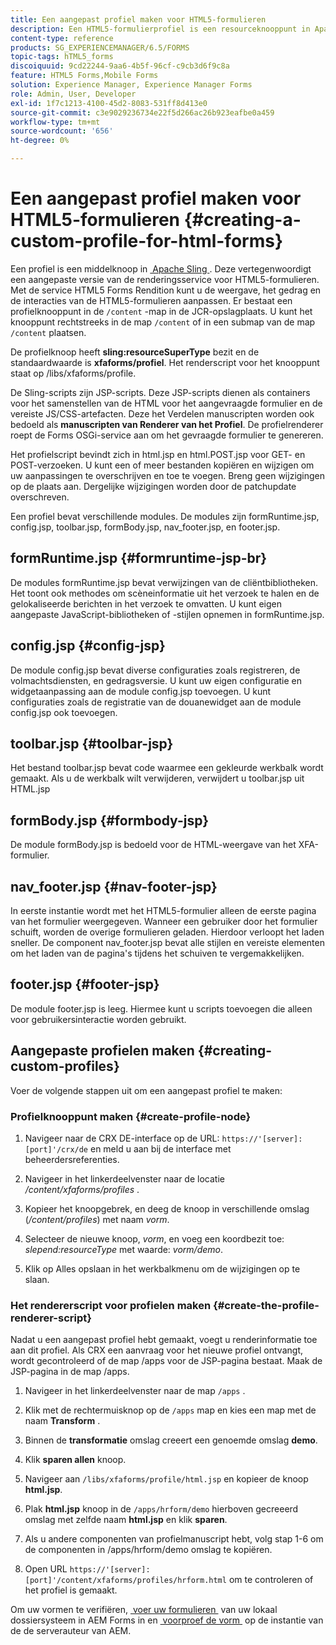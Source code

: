 ```yaml
---
title: Een aangepast profiel maken voor HTML5-formulieren
description: Een HTML5-formulierprofiel is een resourceknooppunt in Apache Sling. Deze vertegenwoordigt een aangepaste versie van de Renderservice voor HTML5-formulieren.
content-type: reference
products: SG_EXPERIENCEMANAGER/6.5/FORMS
topic-tags: hTML5_forms
discoiquuid: 9cd22244-9aa6-4b5f-96cf-c9cb3d6f9c8a
feature: HTML5 Forms,Mobile Forms
solution: Experience Manager, Experience Manager Forms
role: Admin, User, Developer
exl-id: 1f7c1213-4100-45d2-8083-531ff8d413e0
source-git-commit: c3e9029236734e22f5d266ac26b923eafbe0a459
workflow-type: tm+mt
source-wordcount: '656'
ht-degree: 0%

---
```


# Een aangepast profiel maken voor HTML5-formulieren {#creating-a-custom-profile-for-html-forms}

Een profiel is een middelknoop in [&#x200B; Apache Sling &#x200B;](https://sling.apache.org/). Deze vertegenwoordigt een aangepaste versie van de renderingsservice voor HTML5-formulieren. Met de service HTML5 Forms Rendition kunt u de weergave, het gedrag en de interacties van de HTML5-formulieren aanpassen. Er bestaat een profielknooppunt in de `/content` -map in de JCR-opslagplaats. U kunt het knooppunt rechtstreeks in de map `/content` of in een submap van de map `/content` plaatsen.

De profielknoop heeft **sling:resourceSuperType** bezit en de standaardwaarde is **xfaforms/profiel**. Het renderscript voor het knooppunt staat op /libs/xfaforms/profile.

De Sling-scripts zijn JSP-scripts. Deze JSP-scripts dienen als containers voor het samenstellen van de HTML voor het aangevraagde formulier en de vereiste JS/CSS-artefacten. Deze het Verdelen manuscripten worden ook bedoeld als **manuscripten van Renderer van het Profiel**. De profielrenderer roept de Forms OSGi-service aan om het gevraagde formulier te genereren.

Het profielscript bevindt zich in html.jsp en html.POST.jsp voor GET- en POST-verzoeken. U kunt een of meer bestanden kopiëren en wijzigen om uw aanpassingen te overschrijven en toe te voegen. Breng geen wijzigingen op de plaats aan. Dergelijke wijzigingen worden door de patchupdate overschreven.

Een profiel bevat verschillende modules. De modules zijn formRuntime.jsp, config.jsp, toolbar.jsp, formBody.jsp, nav_footer.jsp, en footer.jsp.

## formRuntime.jsp {#formruntime-jsp-br}

De modules formRuntime.jsp bevat verwijzingen van de cliëntbibliotheken. Het toont ook methodes om scèneinformatie uit het verzoek te halen en de gelokaliseerde berichten in het verzoek te omvatten. U kunt eigen aangepaste JavaScript-bibliotheken of -stijlen opnemen in formRuntime.jsp.

## config.jsp {#config-jsp}

De module config.jsp bevat diverse configuraties zoals registreren, de volmachtsdiensten, en gedragsversie. U kunt uw eigen configuratie en widgetaanpassing aan de module config.jsp toevoegen. U kunt configuraties zoals de registratie van de douanewidget aan de module config.jsp ook toevoegen.

## toolbar.jsp {#toolbar-jsp}

Het bestand toolbar.jsp bevat code waarmee een gekleurde werkbalk wordt gemaakt. Als u de werkbalk wilt verwijderen, verwijdert u toolbar.jsp uit HTML.jsp

## formBody.jsp {#formbody-jsp}

De module formBody.jsp is bedoeld voor de HTML-weergave van het XFA-formulier.

## nav_footer.jsp {#nav-footer-jsp}

In eerste instantie wordt met het HTML5-formulier alleen de eerste pagina van het formulier weergegeven. Wanneer een gebruiker door het formulier schuift, worden de overige formulieren geladen. Hierdoor verloopt het laden sneller. De component nav_footer.jsp bevat alle stijlen en vereiste elementen om het laden van de pagina&#39;s tijdens het schuiven te vergemakkelijken.

## footer.jsp {#footer-jsp}

De module footer.jsp is leeg. Hiermee kunt u scripts toevoegen die alleen voor gebruikersinteractie worden gebruikt.

## Aangepaste profielen maken {#creating-custom-profiles}

Voer de volgende stappen uit om een aangepast profiel te maken:

### Profielknooppunt maken {#create-profile-node}

1. Navigeer naar de CRX DE-interface op de URL: `https://'[server]:[port]'/crx/de` en meld u aan bij de interface met beheerdersreferenties.

1. Navigeer in het linkerdeelvenster naar de locatie */content/xfaforms/profiles* .

1. Kopieer het knoopgebrek, en deeg de knoop in verschillende omslag (*/content/profiles*) met naam *vorm*.

1. Selecteer de nieuwe knoop, *vorm*, en voeg een koordbezit toe: *slepend:resourceType* met waarde: *vorm/demo*.

1. Klik op Alles opslaan in het werkbalkmenu om de wijzigingen op te slaan.

### Het rendererscript voor profielen maken {#create-the-profile-renderer-script}

Nadat u een aangepast profiel hebt gemaakt, voegt u renderinformatie toe aan dit profiel. Als CRX een aanvraag voor het nieuwe profiel ontvangt, wordt gecontroleerd of de map /apps voor de JSP-pagina bestaat. Maak de JSP-pagina in de map /apps.

1. Navigeer in het linkerdeelvenster naar de map `/apps` .
1. Klik met de rechtermuisknop op de `/apps` map en kies een map met de naam **Transform** .
1. Binnen de **transformatie** omslag creeert een genoemde omslag **demo**.
1. Klik **sparen allen** knoop.
1. Navigeer aan `/libs/xfaforms/profile/html.jsp` en kopieer de knoop **html.jsp**.
1. Plak **html.jsp** knoop in de `/apps/hrform/demo` hierboven gecreeerd omslag met zelfde naam **html.jsp** en klik **sparen**.
1. Als u andere componenten van profielmanuscript hebt, volg stap 1-6 om de componenten in /apps/hrform/demo omslag te kopiëren.

1. Open URL `https://'[server]:[port]'/content/xfaforms/profiles/hrform.html` om te controleren of het profiel is gemaakt.

Om uw vormen te verifiëren, [&#x200B; voer uw formulieren &#x200B;](/help/forms/using/get-xdp-pdf-documents-aem.md) van uw lokaal dossiersysteem in AEM Forms in en [&#x200B; voorproef de vorm &#x200B;](/help/forms/using/previewing-forms.md) op de instantie van de de serverauteur van AEM.
